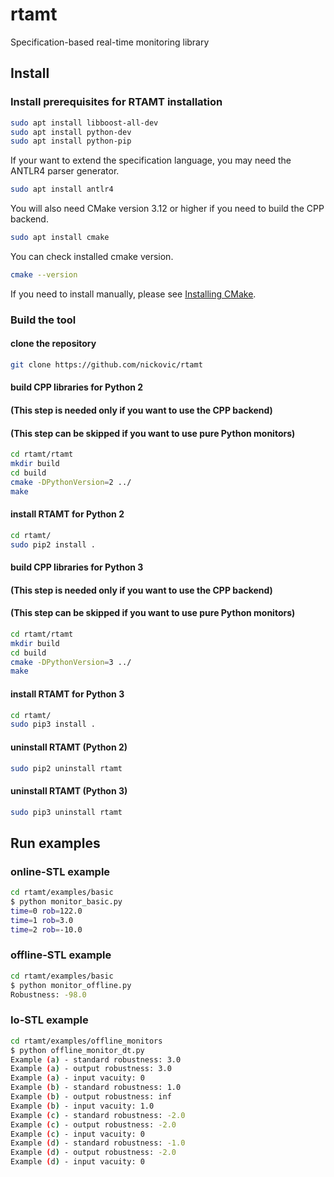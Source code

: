 # rtamt

Specification-based real-time monitoring library

## Install

### Install prerequisites for RTAMT installation

```bash
sudo apt install libboost-all-dev
sudo apt install python-dev
sudo apt install python-pip
```

If your want to extend the specification language, you may need the ANTLR4 parser generator.

```bash
sudo apt install antlr4
```

You will also need CMake version 3.12 or higher if you need to build the CPP backend.

```bash
sudo apt install cmake
```

You can check installed cmake version.
```bash
cmake --version
```
If you need to install manually, please see [Installing CMake](https://cmake.org/install/).

### Build the tool

#### clone the repository

```bash
git clone https://github.com/nickovic/rtamt
```

#### build CPP libraries for Python 2 
#### (This step is needed only if you want to use the CPP backend)
#### (This step can be skipped if you want to use pure Python monitors)

```bash
cd rtamt/rtamt
mkdir build
cd build
cmake -DPythonVersion=2 ../
make
```

#### install RTAMT for Python 2

```bash
cd rtamt/
sudo pip2 install .
```

#### build CPP libraries for Python 3 
#### (This step is needed only if you want to use the CPP backend)
#### (This step can be skipped if you want to use pure Python monitors)

```bash
cd rtamt/rtamt
mkdir build
cd build
cmake -DPythonVersion=3 ../
make
```

#### install RTAMT for Python 3

```bash
cd rtamt/
sudo pip3 install .
```

#### uninstall RTAMT (Python 2)

```bash
sudo pip2 uninstall rtamt
```

#### uninstall RTAMT (Python 3)

```bash
sudo pip3 uninstall rtamt
```

## Run examples

### online-STL example

```bash
cd rtamt/examples/basic
$ python monitor_basic.py
time=0 rob=122.0
time=1 rob=3.0
time=2 rob=-10.0
```

### offline-STL example

```bash
cd rtamt/examples/basic
$ python monitor_offline.py
Robustness: -98.0
```

### Io-STL example

```bash
cd rtamt/examples/offline_monitors
$ python offline_monitor_dt.py
Example (a) - standard robustness: 3.0
Example (a) - output robustness: 3.0
Example (a) - input vacuity: 0
Example (b) - standard robustness: 1.0
Example (b) - output robustness: inf
Example (b) - input vacuity: 1.0
Example (c) - standard robustness: -2.0
Example (c) - output robustness: -2.0
Example (c) - input vacuity: 0
Example (d) - standard robustness: -1.0
Example (d) - output robustness: -2.0
Example (d) - input vacuity: 0
```
